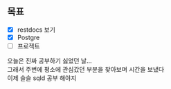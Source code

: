 ## 목표

- [x] restdocs 보기
- [x] Postgre 
- [ ] 프로젝트

오늘은 진짜 공부하기 싫었던 날...  
그래서 주변에 평소에 관심갔던 부분을 찾아보며 시간을 보냈다  
이제 슬슬 sqld 공부 해야지
